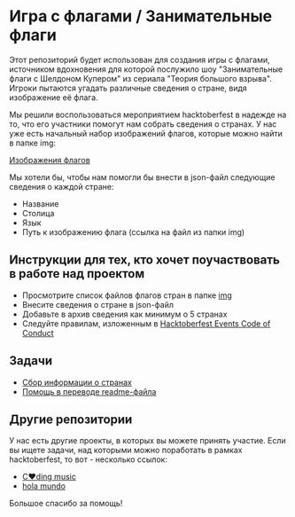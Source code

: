 # Игра с флагами / Занимательные флаги

Этот репозиторий будет использован для создания игры с флагами, источником вдохновения для которой послужило шоу "Занимательные флаги с Шелдоном Купером" из сериала "Теория большого взрыва". Игроки пытаются угадать различные сведения о стране, видя изображение её флага.

Мы решили воспользоваться мероприятием hacktoberfest в надежде на то, что его участники помогут нам собрать сведения о странах. У нас уже есть начальный набор изображений флагов, которые можно найти в папке img:

[Изображения флагов](https://github.com/xaca/juego_banderas/tree/master/img)

Мы хотели бы, чтобы нам помогли бы внести в json-файл следующие сведения о каждой стране:

+ Название
+ Столица
+ Язык
+ Путь к изображению флага (ссылка на файл из папки img)

## Инструкции для тех, кто хочет поучаствовать в работе над проектом

+ Просмотрите список файлов флагов стран в папке [img](https://github.com/xaca/juego_banderas/tree/master/img)
+ Внесите сведения о стране в json-файл
+ Добавьте в архив сведения как минимум о 5 странах
+ Следуйте правилам, изложенным в [Hacktoberfest Events Code of Conduct](https://docs.google.com/document/d/1gFKOhyUqMZzrZcbq8A_TpO5x9J9HK6agv70awCH8pyI/edit)

## Задачи
+ [Сбор информации о странах](https://github.com/xaca/juego_banderas/issues/1)
+ [Помощь в переводе readme-файла](https://github.com/xaca/juego_banderas/issues/2)

## Другие репозитории
У нас есть другие проекты, в которых вы можете принять участие. Если вы ищете задачи, над которыми можно поработать в рамках hacktoberfest, то вот - несколько ссылок:

+ [C:heart:ding music](https://github.com/xaca/coding-music)
+ [hola mundo](https://github.com/xaca/holamundo.co)

Большое спасибо за помощь!
